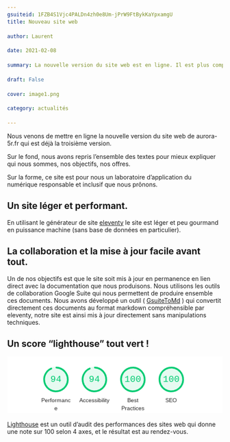 ```yaml
---
gsuiteid: 1FZB4S1Vjc4PALDn4zh0e8Um-jPrW9FtBykKaYpxamgU
title: Nouveau site web

author: Laurent

date: 2021-02-08

summary: La nouvelle version du site web est en ligne. Il est plus complet, plus joli, plus léger, et plus pratique !

draft: False

cover: image1.png

category: actualités

---
```


Nous venons de mettre en ligne la nouvelle version du site web de aurora-5r.fr qui est déjà la troisième version.

Sur le fond, nous avons repris l’ensemble des textes pour mieux expliquer qui nous sommes, nos objectifs, nos offres.

Sur la forme, ce site est pour nous un laboratoire d’application du numérique responsable et inclusif que nous prônons.

Un site léger et performant.
----------------------------

En utilisant le générateur de site [eleventy](https://www.google.com/url?q=https://www.11ty.dev/&sa=D&source=editors&ust=1613138951126000&usg=AOvVaw2AxsuTIcKN54Bc3wpUN_WS) le site est léger et peu gourmand en puissance machine (sans base de données en particulier).

La collaboration et la mise à jour facile avant tout.
-----------------------------------------------------

Un de nos objectifs est que le site soit mis à jour en permanence en lien direct avec la documentation que nous produisons. Nous utilisons les outils de collaboration Google Suite qui nous permettent de produire ensemble ces documents. Nous avons développé un outil ( [GsuiteToMd](https://www.google.com/url?q=https://pypi.org/project/GsuiteToMd/1.0/&sa=D&source=editors&ust=1613138951127000&usg=AOvVaw324iH8ElxIyRdMsLghMeej) ) qui convertit directement ces documents au format markdown compréhensible par eleventy, notre site est ainsi mis à jour directement sans manipulations techniques.

Un score “lighthouse” tout vert !
---------------------------------

![](images/image1.png)

[Lighthouse](https://www.google.com/url?q=https://developers.google.com/web/tools/lighthouse&sa=D&source=editors&ust=1613138951128000&usg=AOvVaw0tQuP9BppejIDnKJdyHdHZ) est un outil d’audit des performances des sites web qui donne une note sur 100 selon 4 axes, et le résultat est au rendez-vous.

